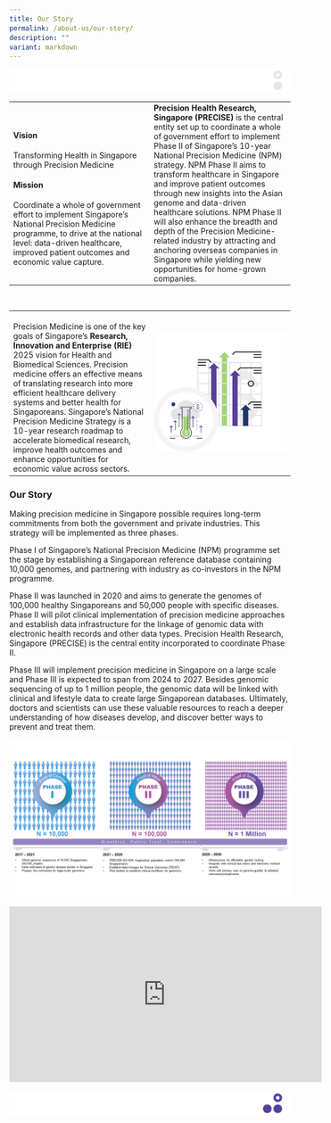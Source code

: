 ```yaml
---
title: Our Story
permalink: /about-us/our-story/
description: ""
variant: markdown
---
```


![](/images/Banners/banners_page%20footer%201%20-%20grey.png)
<table>
   <tbody>
      <tr>
         <td style="width:50%">
            <h4>Vision</h4>
            Transforming Health in Singapore through Precision Medicine
            <h4>Mission</h4>
            Coordinate a whole of government effort to implement Singapore’s National Precision Medicine programme, to drive at the national level: data-driven healthcare, improved patient outcomes and economic value capture.
         </td>
         <td style="width:50%">
            <b>Precision Health Research, Singapore (PRECISE)</b> is the central entity set up to coordinate a whole of government effort to implement Phase II of Singapore’s 10-year National Precision Medicine (NPM) strategy.
            NPM Phase II aims to transform healthcare in Singapore and improve patient outcomes through new insights into the Asian genome and data-driven healthcare solutions. NPM Phase II will also enhance the breadth and depth of the Precision Medicine-related industry by attracting and anchoring overseas companies in Singapore while yielding new opportunities for home-grown companies.
         </td>
      </tr>
   </tbody>
</table>

<br>

<table>
   <tbody>
      <tr>
         <td style="width:50%">
					 <br>
            Precision Medicine is one of the key goals of Singapore’s <b>Research, Innovation and Enterprise (RIE)</b> 2025 vision for Health and Biomedical Sciences. Precision medicine offers an effective means of translating research into more efficient healthcare delivery systems and better health for Singaporeans. Singapore’s National Precision Medicine Strategy is a 10-year research roadmap to accelerate biomedical research, improve health outcomes and enhance opportunities for economic value across sectors.
         </td>
         <td style="width:50%">
            <img src="/images/About%20Us/Our%20Story/our%20story.png">
         </td>
      </tr>
   </tbody>
</table>

### Our Story
			
Making precision medicine in Singapore possible requires long-term commitments from both the government and private industries. This strategy will be implemented as three phases.

Phase I of Singapore’s National Precision Medicine (NPM) programme set the stage by establishing a Singaporean reference database containing 10,000 genomes, and partnering with industry as co-investors in the NPM programme.

Phase II was launched in 2020 and aims to generate the genomes of 100,000 healthy Singaporeans and 50,000 people with specific diseases. Phase II will pilot clinical implementation of precision medicine approaches and establish data infrastructure for the linkage of genomic data with electronic health records and other data types. Precision Health Research, Singapore (PRECISE) is the central entity incorporated to coordinate Phase II.

Phase III will implement precision medicine in Singapore on a large scale and Phase III is expected to span from 2024 to 2027. Besides genomic sequencing of up to 1 million people, the genomic data will be linked with clinical and lifestyle data to create large Singaporean databases. Ultimately, doctors and scientists can use these valuable resources to reach a deeper understanding of how diseases develop, and discover better ways to prevent and treat them.

![ ](/images/About%20Us/Our%20Story/npm%20phases.png)

<center><iframe allowfullscreen="" allow="accelerometer; autoplay; clipboard-write; encrypted-media; gyroscope; picture-in-picture; web-share" frameborder="0" title="YouTube video player" src="https://www.youtube.com/embed/xOhIPWFo12Y?si=6ZkHiJAoEgZe60in" height="315" width="560"></iframe></center>



![](/images/Banners/banners_page%20footer%203%20-%20purple.png)